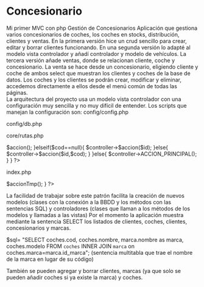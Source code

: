 # Concesionario
Mi primer MVC con php
 Gestión de Concesionarios
Aplicación que gestiona varios concesionarios de coches, los coches en stocks, distribución, clientes y ventas.
En la primera versión hice un crud sencillo para crear, editar y borrar clientes funcionando. 
En una segunda versión lo adapté al modelo vista controlador y añadí controlador y modelo de vehículos. 
La tercera versión añade ventas, donde se relacionan cliente, coche y concesionario.
La venta se hace desde un concesionario, eligiendo cliente y coche de ambos select que muestran los clientes y coches de la base de datos.
Los coches y los clientes se podrán crear, modificar y eliminar, accedemos directamente a ellos desde el menú común de todas las páginas.  
La arquitectura del proyecto usa un modelo vista controlador con una configuración muy sencilla y no muy difícil de entender.
Los scripts que manejan la configuración son:
config/config.php
<?php
//controlador principal. Su metodo index sera el 'home'
define("CONTROL_PRINCIPAL", "Vehiculos");
define("ACCION_PRINCIPAL", "index");
?>
config/db.php
<?php
class Conectar{
  public static function conexion(){
    $conexion = mysqli_connect('localhost', 'root', '', 'concesionario');
    return $conexion;
  }
}
?>
core/rutas.php
<?php
function cargarControlador($controlador)
{
  $nombreControlador=ucwords($controlador)."Controlador";
  $archivoControlador='controlador/'. ucwords($controlador).'.php';
  if(!is_file($archivoControlador)){
    $archivoControlador='controlador/'.CONTROL_PRINCIPAL.'.php';
  }
  require_once $archivoControlador;
  $control=new $nombreControlador();  
  return $control;
}
function cargarAccion($controller, $accion, $id=null, $cod=null){
  if(isset($accion) && method_exists($controller, $accion)){
    if($id==null && $cod==null){
      $controller->$accion();
    }elseif($cod==null){
      $controller->$accion($id);
    }else{
      $controller->$accion($id,$cod);
    }
  }else{
    $controller->ACCION_PRINCIPAL();
  }
}
?>
index.php
<?php
require_once "config/config.php";
require_once "core/rutas.php";
require_once "config/db.php";
require_once "controlador/Vehiculos.php";
require_once "controlador/Clientes.php";
//pasamos la url por get con parametros que indiquen controlador y accion (que contiene las vistas)
if(isset($_GET['c'])){
  $controlador=cargarControlador($_GET['c']) ;
  //si existe la accion
  if(isset($_GET['a'])){
    if (isset($_GET['id'])){
      if (isset($_GET['cod'])) {
        cargarAccion($controlador, $_GET['a'], $_GET['id'], $_GET['cod']);
      } else{
        cargarAccion($controlador, $_GET['a'], $_GET['id']);
      }
    }else{
      cargarAccion($controlador,$_GET['a']);
    } 
  }else{
    cargarAccion($controlador, ACCION_PRINCIPAL);
  }
}else{
  //si no existe controlador principal cargara el por defecto
  $controlador = cargarControlador(CONTROL_PRINCIPAL);
  $accionTmp=ACCION_PRINCIPAL;
  $controlador->$accionTmp();
}
 ?>
La facilidad de trabajar sobre este patrón facilita la creación de nuevos modelos (clases con la conexión a la BBDD y los métodos con las sentencias SQL) y controladores (clases que llaman a los métodos de los modelos y llamadas a las vistas)
Por el momento la aplicación muestra mediante la sentencia SELECT los listados de clientes, coches, clientes, concesionarios y marcas.

 $sql= "SELECT coches.cod, coches.nombre, marca.nombre as marca, coches.modelo FROM `coches` INNER JOIN `marca` on coches.marca=marca.id_marca";
(sentencia  multitabla que trae el nombre de la marca en lugar de su código)

También se pueden agregar y borrar clientes, marcas (ya que solo se pueden añadir coches si ya existe la marca) y coches.

